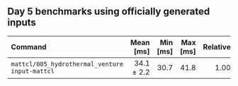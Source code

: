 ## Day 5 benchmarks using officially generated inputs
| Command | Mean [ms] | Min [ms] | Max [ms] | Relative |
|:---|---:|---:|---:|---:|
| `mattcl/005_hydrothermal_venture input-mattcl` | 34.1 ± 2.2 | 30.7 | 41.8 | 1.00 |
